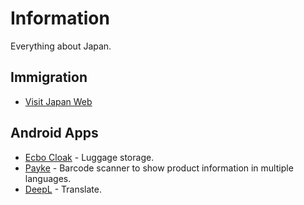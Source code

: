 # Information

Everything about Japan.

## Immigration

- [Visit Japan Web](https://services.digital.go.jp/en/visit-japan-web/)

## Android Apps

- [Ecbo Cloak](https://play.google.com/store/apps/details?id=io.ecbo.cloak) - Luggage storage.
- [Payke](https://play.google.com/store/apps/details?id=jp.co.payke.Payke1) - Barcode scanner to show product information in multiple languages.
- [DeepL](https://play.google.com/store/apps/details?id=com.deepl.mobiletranslator) - Translate.
